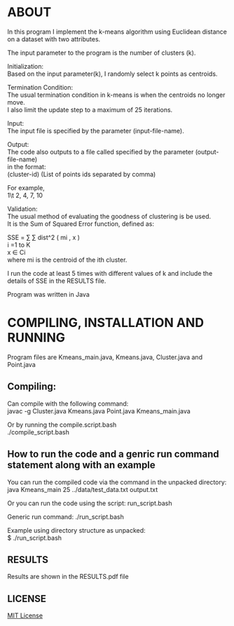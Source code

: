 ﻿# ABOUT
In this program I implement the k-means algorithm using Euclidean distance on a dataset with two attributes.  

The input parameter to the program is the number of clusters (k).  

Initialization:  
Based on the input parameter(k), I randomly select k points as centroids.  

Termination Condition:  
The usual termination condition in k-means is when the centroids no longer move.  
I also limit the update step to a maximum of 25 iterations.  

Input:  
The input file is specified by the parameter (input-file-name).  

Output:  
The code also outputs to a file called specified by the parameter (output-file-name)  
in the format:  
(cluster-id) (List of points ids separated by comma)  

For example,  
1\t 2, 4, 7, 10  

Validation:  
The usual method of evaluating the goodness of clustering is be used.  
It is the Sum of Squared Error function, defined as:

SSE = ∑ ∑ dist^2 ( mi , x )  
i =1 to K  
x ∈ Ci  
where mi is the centroid of the ith cluster.  

I run the code at least 5 times with different values of k and include the details of SSE in the RESULTS file.

Program was written in Java  

# COMPILING, INSTALLATION AND RUNNING  
Program files are Kmeans_main.java, Kmeans.java, Cluster.java and Point.java 

## Compiling:  
Can compile with the following command:  
javac -g Cluster.java Kmeans.java Point.java Kmeans_main.java  
 
Or by running the compile.script.bash  
./compile_script.bash  

## How to run the code and a genric run command statement along with an example  
You can run the compiled code via the command in the unpacked directory:  
java Kmeans_main 25 ../data/test_data.txt output.txt  

Or you can run the code using the script: run_script.bash  

Generic run command: ./run_script.bash  

Example using directory structure as unpacked:  
$ ./run_script.bash  

## RESULTS  

Results are shown in the RESULTS.pdf file  

## LICENSE  
[MIT License](https://github.com/shoeloh/k-means/blob/master/LICENSE)  

